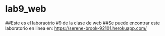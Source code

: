 # lab9_web
##Este es el laboraotrio #9 de la clase de web
##Se puede encontrar este laboratorio en linea en: https://serene-brook-92101.herokuapp.com/
